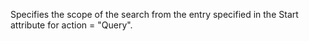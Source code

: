 Specifies the scope of the search from the entry specified in the Start attribute
		for action = "Query".
